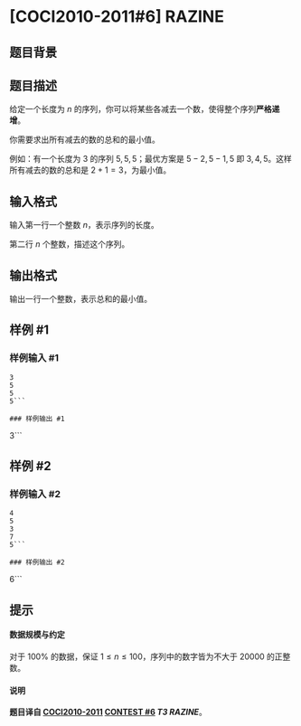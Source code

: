 # [COCI2010-2011#6] RAZINE

## 题目背景



## 题目描述

给定一个长度为 $n$ 的序列，你可以将某些各减去一个数，使得整个序列**严格递增**。

你需要求出所有减去的数的总和的最小值。

例如：有一个长度为 $3$ 的序列 $5,5,5$；最优方案是 $5-2,5-1,5$ 即 $3,4,5$。这样所有减去的数的总和是 $2+1=3$，为最小值。

## 输入格式

输入第一行一个整数 $n$，表示序列的长度。

第二行 $n$ 个整数，描述这个序列。

## 输出格式

输出一行一个整数，表示总和的最小值。

## 样例 #1

### 样例输入 #1
```
3
5
5
5```

### 样例输出 #1

```
3```

## 样例 #2

### 样例输入 #2
```
4
5
3
7
5```

### 样例输出 #2

```
6```

## 提示

#### 数据规模与约定

对于 $100\%$ 的数据，保证 $1\le n\le 100$，序列中的数字皆为不大于 $20000$ 的正整数。

#### 说明

**题目译自 [COCI2010-2011](https://hsin.hr/coci/archive/2010_2011/) [CONTEST #6](https://hsin.hr/coci/archive/2010_2011/contest6_tasks.pdf) *T3 RAZINE***。
